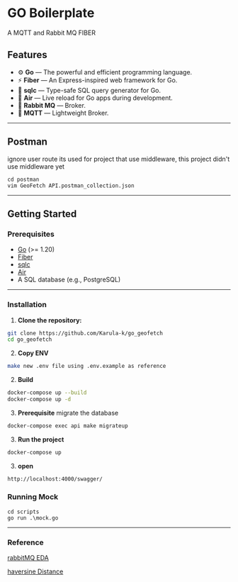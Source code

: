 # GO Boilerplate

A MQTT and Rabbit MQ FIBER

## Features

- ⚙️ **Go** — The powerful and efficient programming language.
- ⚡ **Fiber** — An Express-inspired web framework for Go.
- 🧩 **sqlc** — Type-safe SQL query generator for Go.
- 🔁 **Air** — Live reload for Go apps during development.
- 🐇 **Rabbit MQ** — Broker.
- 🦟 **MQTT** — Lightweight Broker.

---

## Postman

ignore user route its used for project that use middleware, this project didn't use middleware yet

```
cd postman
vim GeoFetch API.postman_collection.json
```

---

## Getting Started

### Prerequisites

- [Go](https://golang.org/dl/) (>= 1.20)
- [Fiber](https://github.com/gofiber/fiber)
- [sqlc](https://github.com/kyleconroy/sqlc#installation)
- [Air](https://github.com/cosmtrek/air#installation)
- A SQL database (e.g., PostgreSQL)

---

### Installation

1. **Clone the repository:**

```bash
git clone https://github.com/Karula-k/go_geofetch
cd go_geofetch
```

2. **Copy ENV**

```bash
make new .env file using .env.example as reference
```

2. **Build**

```bash
docker-compose up --build
docker-compose up -d
```

3. **Prerequisite**
   migrate the database

```bash
docker-compose exec api make migrateup
```

3. **Run the project**

```bash
docker-compose up
```

3. **open**

```bash
http://localhost:4000/swagger/
```

### Running Mock

```
cd scripts
go run .\mock.go
```

---

### Reference

[rabbitMQ EDA](https://github.com/Pungyeon/go-rabbitmq-example/blob/master/README.md)

[haversine Distance](https://medium.com/@abdurrehman-520/unlock-the-power-of-geofencing-in-flutter-with-haversine-formula-21b8203b1a5)

